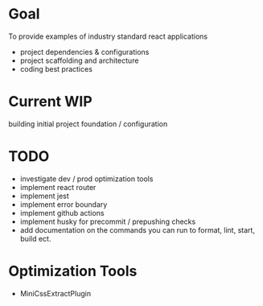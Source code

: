 # Goal

To provide examples of industry standard react applications

- project dependencies & configurations
- project scaffolding and architecture
- coding best practices

# Current WIP

building initial project foundation / configuration

# TODO

- investigate dev / prod optimization tools
- implement react router
- implement jest
- implement error boundary
- implement github actions
- implement husky for precommit / prepushing checks
- add documentation on the commands you can run to format, lint, start, build ect.

# Optimization Tools

- MiniCssExtractPlugin
